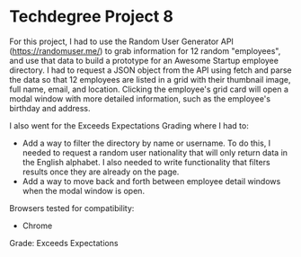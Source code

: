 # Techdegree Project 8

For this project, I had to use the Random User Generator API (https://randomuser.me/) to grab information for 12 random "employees", and use that data to build a prototype for an Awesome Startup employee directory. I had to request a JSON object from the API using fetch and parse the data so that 12 employees are listed in a grid with their thumbnail image, full name, email, and location. Clicking the employee's grid card will open a modal window with more detailed information, such as the employee's birthday and address.

I also went for the Exceeds Expectations Grading where I had to:

- Add a way to filter the directory by name or username. To do this, I needed to request a random user nationality that will only return data in the English alphabet. I also needed to write functionality that filters results once they are already on the page.
- Add a way to move back and forth between employee detail windows when the modal window is open.

Browsers tested for compatibility:
- Chrome

Grade: Exceeds Expectations
